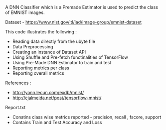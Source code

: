A DNN Classifier which is a Premade Estimator is used to predict the class of EMNIST images.

Dataset - https://www.nist.gov/itl/iad/image-group/emnist-dataset

This code illustrates the following :

- Reading data directly from the ubyte file
- Data Preprocessing
- Creating an instance of Dataset API
- Using Shuffle and Pre-fetch functinalities of TensorFlow
- Using Pre-Made DNN Estimator to train and test
- Reporting metrics per class
- Reporting overall metrics

References :
 - http://yann.lecun.com/exdb/mnist/
 - http://cjalmeida.net/post/tensorflow-mnist/

Report.txt
 - Conatins class wise metrics reported - precision, recall , fscore, support
 - Contains Train and Test Accuracy and Loss
